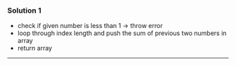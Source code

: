 ### Solution 1

- check if given number is less than 1 -> throw error
- loop through index length and push the sum of previous two numbers in array
- return array

---